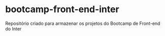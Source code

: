 # bootcamp-front-end-inter
Repositório criado para armazenar os projetos do Bootcamp de Front-end do Inter

